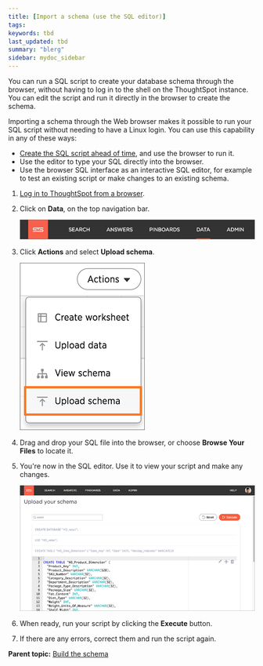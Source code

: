 ```yaml
---
title: [Import a schema (use the SQL editor)]
tags: 
keywords: tbd
last_updated: tbd
summary: "blerg"
sidebar: mydoc_sidebar
---
```

You can run a SQL script to create your database schema through the browser, without having to log in to the shell on the ThoughtSpot instance. You can edit the script and run it directly in the browser to create the schema.

Importing a schema through the Web browser makes it possible to run your SQL script without needing to have a Linux login. You can use this capability in any of these ways:

-   [Create the SQL script ahead of time](create_schema_with_script.html#), and use the browser to run it.
-   Use the editor to type your SQL directly into the browser.
-   Use the browser SQL interface as an interactive SQL editor, for example to test an existing script or make changes to an existing schema.

1.   [Log in to ThoughtSpot from a browser](../setup/accessing.html#).
2.   Click on **Data**, on the top navigation bar.

     ![](../../shared/conrefs/../../images/data_icon.png "Data")

3.   Click **Actions** and select **Upload schema**.

     ![](../../images/import_schema.png "Upload schema")

4.   Drag and drop your SQL file into the browser, or choose **Browse Your Files** to locate it.
5. You're now in the SQL editor. Use it to view your script and make any changes.

     ![](../../images/SQL_editor.png "Import schema")

6.   When ready, run your script by clicking the **Execute** button.
7. If there are any errors, correct them and run the script again.

**Parent topic:** [Build the schema](../../admin/loading/create_schema.html)
